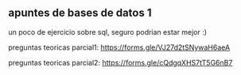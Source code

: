 ## apuntes de bases de datos 1

un poco de ejercicio sobre sql, seguro podrian estar mejor :)

preguntas teoricas parcial1:
https://forms.gle/VJ27d2tSNywaH6aeA

preguntas teoricas parcial2:
https://forms.gle/cQdgqXHS7tT5G6nB7

